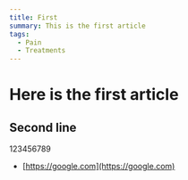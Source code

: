 ```yaml
---
title: First
summary: This is the first article
tags:
  - Pain
  - Treatments
---
```

# Here is the first article

## Second line

123456789

* [https://google.com](https://google.com)